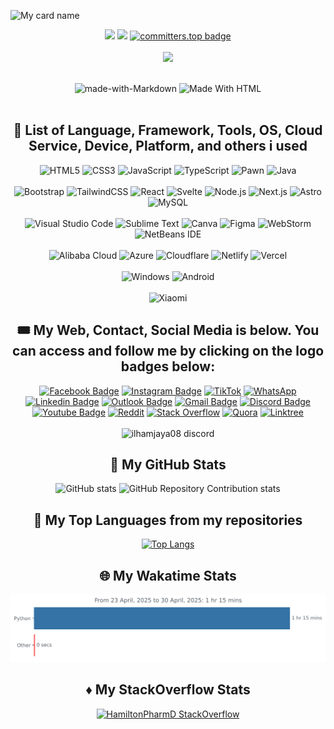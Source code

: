 ![My card name](https://cardivo-beta.vercel.app/api?name=Muhammad%20Ilham%20Jaya&description=Hi%20There,%20i%27m%20Beginner%20Developer%20and%20i%27m%2016%20y.o.%20%20I%27m%20from%20Indonesia%20and%20now%20me%20%20studying%20at%20Software%20Engineering%20Major%20of%20Vocational%20High%20School%20%F0%9F%98%8A&image=https://avatars.githubusercontent.com/u/141555404&pattern=ticTacToe&colorPattern=%23eaeaea&opacity=0.5&site=https:/ilhamjaya08.me&instagram=ilham.j_08&github=ilhamjaya08)




<div align="center">
<img src="https://komarev.com/ghpvc/?username=ilhamjaya08&label=PROFILE+VIEWS"/>
<a href="https://github.com/ilhamjaya08"><img src="https://img.shields.io/github/followers/ilhamjaya08?label=followers&style=social"/></a>
<a href="https://user-badge.committers.top/indonesia/ilhamjaya08"><img src="https://user-badge.committers.top/indonesia/ilhamjaya08.svg" alt="committers.top badge"></a>
<br><br>
<img src="https://github-profile-trophy.vercel.app/?username=ilhamjaya08&row=1&theme=darkhub"/>
<br><br>

![made-with-Markdown](https://img.shields.io/badge/Made%20with-Markdown-green?style=for-the-badge&logo=MD)
![Made With HTML](https://img.shields.io/badge/Made%20with-Html-orange?style=for-the-badge&logo=HTML)
<br><br>

## 🔰 List of Language, Framework, Tools, OS, Cloud Service, Device, Platform,  and others i used
![HTML5](https://img.shields.io/badge/HTML5-E34F26?style=for-the-badge&logo=html5&logoColor=white)
![CSS3](https://img.shields.io/badge/CSS3-1572B6?style=for-the-badge&logo=css3&logoColor=white)
![JavaScript](https://img.shields.io/badge/JavaScript-F7DF1E?style=for-the-badge&logo=javascript&logoColor=black)
![TypeScript](https://img.shields.io/badge/typescript-%23007ACC.svg?style=for-the-badge&logo=typescript&logoColor=white)
![Pawn](https://img.shields.io/badge/Pawn-F96854?style=for-the-badge&logo=patreon&logoColor=white)
![Java](https://img.shields.io/badge/java-%23ED8B00.svg?style=for-the-badge&logo=openjdk&logoColor=white)
<br><br>
![Bootstrap](https://img.shields.io/badge/bootstrap-%238511FA.svg?style=for-the-badge&logo=bootstrap&logoColor=white)
![TailwindCSS](https://img.shields.io/badge/tailwindcss-%2338B2AC.svg?style=for-the-badge&logo=tailwind-css&logoColor=white)
![React](https://img.shields.io/badge/React-61DAFB?style=for-the-badge&logo=React&logoColor=black)
![Svelte](https://img.shields.io/badge/svelte-%23f1413d.svg?style=for-the-badge&logo=svelte&logoColor=white)
![Node.js](https://img.shields.io/badge/Node.js-339933?style=for-the-badge&logo=Node.js&logoColor=white)
![Next.js](https://img.shields.io/badge/Next.js-000000?style=for-the-badge&logo=Next.js&logoColor=white)
![Astro](https://img.shields.io/badge/astro-%232C2052.svg?style=for-the-badge&logo=astro&logoColor=white)
![MySQL](https://img.shields.io/badge/mysql-%2300f.svg?style=for-the-badge&logo=mysql&logoColor=white)
<br><br>
![Visual Studio Code](https://img.shields.io/badge/Visual%20Studio%20Code-0078d7.svg?style=for-the-badge&logo=visual-studio-code&logoColor=white)
![Sublime Text](https://img.shields.io/badge/sublime_text-%23575757.svg?style=for-the-badge&logo=sublime-text&logoColor=important)
![Canva](https://img.shields.io/badge/Canva-%2300C4CC.svg?style=for-the-badge&logo=Canva&logoColor=white)
![Figma](https://img.shields.io/badge/figma-%23F24E1E.svg?style=for-the-badge&logo=figma&logoColor=white)
![WebStorm](https://img.shields.io/badge/webstorm-143?style=for-the-badge&logo=webstorm&logoColor=white&color=black)
![NetBeans IDE](https://img.shields.io/badge/Netbeans-1B6AC6.svg?style=for-the-badge&logo=apache-netbeans-ide&logoColor=white)
<br><br>
![Alibaba Cloud](https://img.shields.io/badge/AlibabaCloud-%23FF6701.svg?style=for-the-badge&logo=alibabacloud&logoColor=white)
![Azure](https://img.shields.io/badge/azure-%230072C6.svg?style=for-the-badge&logo=microsoftazure&logoColor=white)
![Cloudflare](https://img.shields.io/badge/Cloudflare-F38020?style=for-the-badge&logo=Cloudflare&logoColor=white)
![Netlify](https://img.shields.io/badge/netlify-%23000000.svg?style=for-the-badge&logo=netlify&logoColor=#00C7B7)
![Vercel](https://img.shields.io/badge/vercel-%23000000.svg?style=for-the-badge&logo=vercel&logoColor=white)
<br><br>
![Windows](https://img.shields.io/badge/Windows-0078D6?style=for-the-badge&logo=windows&logoColor=white)
![Android](https://img.shields.io/badge/Android-3DDC84.svg?style=for-the-badge&logo=android-studio&logoColor=white)
<br><br>
![Xiaomi](https://img.shields.io/badge/Xiaomi-%23FF6900.svg?style=for-the-badge&logo=xiaomi&logoColor=white)

## 🎟️ My Web, Contact, Social Media is below. You can access and follow me by clicking on the logo badges below:
[![Facebook Badge](https://img.shields.io/badge/Facebook-1877F2?style=for-the-badge&logo=facebook&logoColor=white)](https://www.facebook.com//)
[![Instagram Badge](https://img.shields.io/badge/Instagram-E4405F?style=for-the-badge&logo=instagram&logoColor=white)](https://www.instagram.com/ilham.j_08/)
[![TikTok](https://img.shields.io/badge/TikTok-%23000000.svg?style=for-the-badge&logo=TikTok&logoColor=white)](https://tiktok.com/@ilhamjaya08)
[![WhatsApp](https://img.shields.io/badge/WhatsApp-25D366?style=for-the-badge&logo=whatsapp&logoColor=white)](https://wa.me/6289603982787/)
[![Linkedin Badge](https://img.shields.io/badge/LinkedIn-0077B5?style=for-the-badge&logo=linkedin&logoColor=white)](http://www.linkedin.com/in/muhammad-ilham-jaya-43899628b/)
[![Outlook Badge](https://img.shields.io/badge/Microsoft_Outlook-0078D4?style=for-the-badge&logo=microsoft-outlook&logoColor=white)](mailto:ilhamjaya1808@outlook.co.idm)
[![Gmail Badge](https://img.shields.io/badge/Gmail-D14836?style=for-the-badge&logo=gmail&logoColor=white)](mailto:m.ilhamjaya1808@gmail.com)
[![Discord Badge](https://img.shields.io/badge/Discord-7289DA?style=for-the-badge&logo=discord&logoColor=white)](https://discord.gg/vXDhTktSSh)
[![Youtube Badge](https://img.shields.io/badge/YouTube-FF0000?style=for-the-badge&logo=youtube&logoColor=white)](https://www.youtube.com/@ilhamjaya08/)
[![Reddit](https://img.shields.io/badge/Reddit-%23FF4500.svg?style=for-the-badge&logo=Reddit&logoColor=white)](https://www.reddit.com/user/Hamm_XD08/)
[![Stack Overflow](https://img.shields.io/badge/-Stackoverflow-FE7A16?style=for-the-badge&logo=stack-overflow&logoColor=white)]()
[![Quora](https://img.shields.io/badge/Quora-%23B92B27.svg?style=for-the-badge&logo=Quora&logoColor=white)]()
[![Linktree](https://img.shields.io/badge/linktree%20for%20my%20others%20media-1de9b6?style=for-the-badge&logo=linktree&logoColor=white)](https://linktr.ee/ilhamjaya08/)
<br><br>
<img src="https://discord.c99.nl/widget/theme-1/757257945531678760.png" alt="ilhamjaya08 discord" />
## 📶 My GitHub Stats
![GitHub stats](https://github-readme-stats.vercel.app/api?username=ilhamjaya08&show_icons=true&theme=cobalt)
![GitHub Repository Contribution stats](https://github-contributor-stats.vercel.app/api?username=ilhamjaya08)
## 💽 My Top Languages from my repositories
[![Top Langs](https://github-readme-stats.vercel.app/api/top-langs/?username=ilhamjaya08)](https://github.com/anuraghazra/github-readme-stats)
## 🌐 My Wakatime Stats
<img
  src="https://github.com/ilhamjaya08/ilhamjaya08/blob/main/images/stat.svg"
  alt="Wakatime Stats"
/>
## ♦️ My StackOverflow Stats
[![HamiltonPharmD StackOverflow](https://stackoverflow-badge.onrender.com/api/StackOverflowBadge/22596115)](https://stackoverflow.com/users/22596115/ilhamjaya08)
